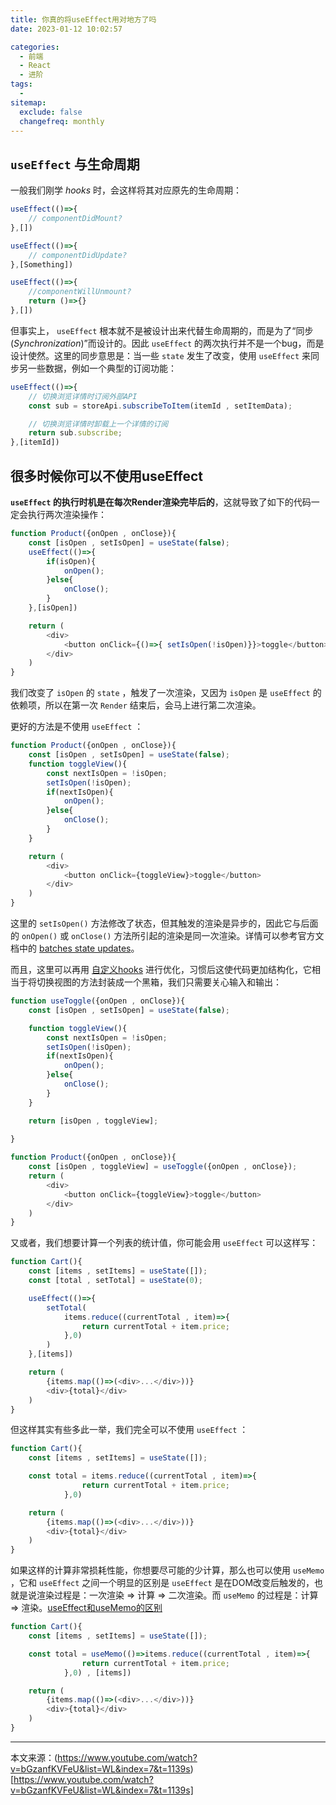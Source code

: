 ```yaml
---
title: 你真的将useEffect用对地方了吗
date: 2023-01-12 10:02:57

categories:
  - 前端
  - React
  - 进阶
tags:
  - 
sitemap:
  exclude: false
  changefreq: monthly
---
```


## `useEffect` 与生命周期

一般我们刚学 *hooks* 时，会这样将其对应原先的生命周期：

```js
useEffect(()=>{
    // componentDidMount?
},[])

useEffect(()=>{
    // componentDidUpdate?
},[Something])

useEffect(()=>{
    //componentWillUnmount?
    return ()=>{}
},[])
```

但事实上， `useEffect` 根本就不是被设计出来代替生命周期的，而是为了“同步(*Synchronization*)”而设计的。因此 `useEffect` 的两次执行并不是一个bug，而是设计使然。这里的同步意思是：当一些 `state` 发生了改变，使用 `useEffect` 来同步另一些数据，例如一个典型的订阅功能：

```js
useEffect(()=>{
    // 切换浏览详情时订阅外部API
    const sub = storeApi.subscribeToItem(itemId , setItemData);

    // 切换浏览详情时卸载上一个详情的订阅
    return sub.subscribe;
},[itemId])
```

## 很多时候你可以不使用useEffect

**`useEffect` 的执行时机是在每次Render渲染完毕后的**，这就导致了如下的代码一定会执行两次渲染操作：

```js
function Product({onOpen , onClose}){
    const [isOpen , setIsOpen] = useState(false);
    useEffect(()=>{
        if(isOpen){
            onOpen();
        }else{
            onClose();
        }
    },[isOpen])

    return (
        <div>
            <button onClick={()=>{ setIsOpen(!isOpen)}}>toggle</button>
        </div>
    )
}
```

我们改变了 `isOpen` 的 `state` ，触发了一次渲染，又因为 `isOpen` 是 `useEffect` 的依赖项，所以在第一次 `Render` 结束后，会马上进行第二次渲染。

更好的方法是不使用 `useEffect` ：

```js
function Product({onOpen , onClose}){
    const [isOpen , setIsOpen] = useState(false);
    function toggleView(){
        const nextIsOpen = !isOpen;
        setIsOpen(!isOpen);
        if(nextIsOpen){
            onOpen();
        }else{
            onClose();
        }
    }

    return (
        <div>
            <button onClick={toggleView}>toggle</button>
        </div>
    )
}
```

这里的 `setIsOpen()` 方法修改了状态，但其触发的渲染是异步的，因此它与后面的 `onOpen()` 或 `onClose()` 方法所引起的渲染是同一次渲染。详情可以参考官方文档中的 [batches state updates](https://beta.reactjs.org/learn/queueing-a-series-of-state-updates)。

而且，这里可以再用 [自定义hooks](/react/react16-react18/80.自定义hooks.html) 进行优化，习惯后这使代码更加结构化，它相当于将切换视图的方法封装成一个黑箱，我们只需要关心输入和输出：

```js
function useToggle({onOpen , onClose}){
    const [isOpen , setIsOpen] = useState(false);

    function toggleView(){
        const nextIsOpen = !isOpen;
        setIsOpen(!isOpen);
        if(nextIsOpen){
            onOpen();
        }else{
            onClose();
        }
    }

    return [isOpen , toggleView];
    
}

function Product({onOpen , onClose}){
    const [isOpen , toggleView] = useToggle({onOpen , onClose});
    return (
        <div>
            <button onClick={toggleView}>toggle</button>
        </div>
    )
}
```


又或者，我们想要计算一个列表的统计值，你可能会用 `useEffect` 可以这样写：

```js
function Cart(){
    const [items , setItems] = useState([]);
    const [total , setTotal] = useState(0);

    useEffect(()=>{
        setTotal(
            items.reduce((currentTotal , item)=>{
                return currentTotal + item.price;
            },0)
        )
    },[items])

    return (
        {items.map(()=>(<div>...</div>))}
        <div>{total}</div>
    )
}
```

但这样其实有些多此一举，我们完全可以不使用 `useEffect` ：

```js
function Cart(){
    const [items , setItems] = useState([]);

    const total = items.reduce((currentTotal , item)=>{
                return currentTotal + item.price;
            },0)

    return (
        {items.map(()=>(<div>...</div>))}
        <div>{total}</div>
    )
}
```

如果这样的计算非常损耗性能，你想要尽可能的少计算，那么也可以使用 `useMemo` ，它和 `useEffect` 之间一个明显的区别是 `useEffect` 是在DOM改变后触发的，也就是说渲染过程是：一次渲染 => 计算 => 二次渲染。而 `useMemo` 的过程是：计算 => 渲染。[useEffect和useMemo的区别](https://juejin.cn/post/7008433550307360798)

```js
function Cart(){
    const [items , setItems] = useState([]);

    const total = useMemo(()=>items.reduce((currentTotal , item)=>{
                return currentTotal + item.price;
            },0) , [items]) 

    return (
        {items.map(()=>(<div>...</div>))}
        <div>{total}</div>
    )
}
```

---

本文来源：(https://www.youtube.com/watch?v=bGzanfKVFeU&list=WL&index=7&t=1139s)[https://www.youtube.com/watch?v=bGzanfKVFeU&list=WL&index=7&t=1139s]



